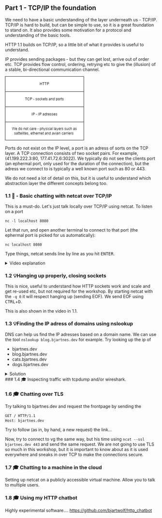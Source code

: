 ## Part 1 - TCP/IP the foundation
We need to have a basic understanding of the layer underneath us - TCP/IP. TCP/IP is hard to build, but can be simple to use, so it is a great foundation to stand on.
It also provides some motivation for a protocol and understanding of the basic tools.

HTTP 1.1 builds on TCP/IP, so a little bit of what it provides is useful to understand.

IP provides sending packages - but they can get lost, arrive out of order etc.
TCP provides flow control, ordering, retrying etc to give the (illusion) of a stable, bi-directional communication channel.

![TCPStack](tcp.drawio.png)

Ports do not exist on the IP level, a port is an adress of sorts on the TCP layer. A TCP connection consists of two socket pairs. For example, (41.199.222.3:80, 177.41.72.6:3022). 
We typically do not see the clients port (an ephermal port, only used for the duration of the connection), but the adress we connect to is typically a well known port such as 80 or 443. 

We do not need a lot of detail on this, but it is useful to understand which abstraction layer the different concepts belong too.

### 1.1 🧱 - Basic chatting with netcat over TCP/IP
This is a must-do. Let's just talk locally over TCP/IP using netcat.
To listen on a port
```
nc -l localhost 8080
```

Let that run, and open another terminal to connect to that port (the ephermal port is picked for us automatically):
```
nc localhost 8080 
```

Type things, netcat sends line by line as you hit <kbd>ENTER</kbd>.
<details>
    <summary>Video explanation</summary>
  
https://user-images.githubusercontent.com/88324093/218261638-92c15a84-5366-4ed8-be71-0806ec0892f3.mp4

</details>

### 1.2 💡Hanging up properly, closing sockets
This is nice, useful to understand how HTTP sockets work and scale and get re-used etc, but not required for the workshop.
By starting netcat with the ```-q 0``` it will respect hanging up (sending EOF). We send EOF using <kbd>CTRL</kbd>+<kbd>D</kbd>.

This is also shown in the video in 1.1.

### 1.3 💡Finding the IP adress of domains using nslookup
DNS can help us find the IP adresses based on a domain name. We can use the tool ```nslookup blog.bjartnes.dev``` for example.
Try looking up the ip of
- bjartnes.dev
- blog.bjartnes.dev
- cats.bjartnes.dev
- dogs.bjartnes.dev

<details>
    <summary>Solution</summary>
<img width="421" alt="image" src="https://user-images.githubusercontent.com/1174441/219027126-8764de59-ab18-4c29-b941-1b66ff559313.png">

</details>
### 1.4 🎓 Inspecting traffic with tcpdump and/or wireshark.

### 1.6 🎓 Chatting over TLS 
Try talking to bjartnes.dev and request the frontpage by sending the 
```
GET / HTTP/1.1
Host: bjartnes.dev 
```
Try to follow (as in, by hand, a new request) the link...

Now, try to connect to vg the same way, but his time using 
```ncat --ssl bjartnes.dev 443```
and send the same request.
We are not going to use TLS so much in this workshop, but it is important to know about as it is used everywhere and sneaks in over TCP to make the connections secure.

### 1.7 🎓 Chatting to a machine in the cloud
Setting up netcat on a publicly accessible virtual machine. Allow you to talk to multiple users.

### 1.8 🎓 Using my HTTP chatbot
Highly experimental software.... 
https://github.com/bjartwolf/http_chatbot
